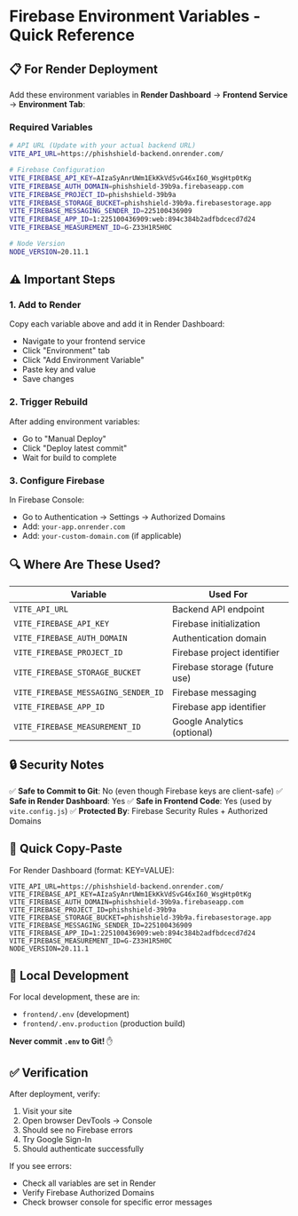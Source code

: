 # Firebase Environment Variables - Quick Reference

## 📋 For Render Deployment

Add these environment variables in **Render Dashboard** → **Frontend Service** → **Environment Tab**:

### Required Variables

```bash
# API URL (Update with your actual backend URL)
VITE_API_URL=https://phishshield-backend.onrender.com/

# Firebase Configuration
VITE_FIREBASE_API_KEY=AIzaSyAnrUWm1EkKkVdSvG46xI60_WsgHtp0tKg
VITE_FIREBASE_AUTH_DOMAIN=phishshield-39b9a.firebaseapp.com
VITE_FIREBASE_PROJECT_ID=phishshield-39b9a
VITE_FIREBASE_STORAGE_BUCKET=phishshield-39b9a.firebasestorage.app
VITE_FIREBASE_MESSAGING_SENDER_ID=225100436909
VITE_FIREBASE_APP_ID=1:225100436909:web:894c384b2adfbdcecd7d24
VITE_FIREBASE_MEASUREMENT_ID=G-Z33H1R5H0C

# Node Version
NODE_VERSION=20.11.1
```

## ⚠️ Important Steps

### 1. Add to Render
Copy each variable above and add it in Render Dashboard:
- Navigate to your frontend service
- Click "Environment" tab
- Click "Add Environment Variable"
- Paste key and value
- Save changes

### 2. Trigger Rebuild
After adding environment variables:
- Go to "Manual Deploy"
- Click "Deploy latest commit"
- Wait for build to complete

### 3. Configure Firebase
In Firebase Console:
- Go to Authentication → Settings → Authorized Domains
- Add: `your-app.onrender.com`
- Add: `your-custom-domain.com` (if applicable)

## 🔍 Where Are These Used?

| Variable | Used For |
|----------|----------|
| `VITE_API_URL` | Backend API endpoint |
| `VITE_FIREBASE_API_KEY` | Firebase initialization |
| `VITE_FIREBASE_AUTH_DOMAIN` | Authentication domain |
| `VITE_FIREBASE_PROJECT_ID` | Firebase project identifier |
| `VITE_FIREBASE_STORAGE_BUCKET` | Firebase storage (future use) |
| `VITE_FIREBASE_MESSAGING_SENDER_ID` | Firebase messaging |
| `VITE_FIREBASE_APP_ID` | Firebase app identifier |
| `VITE_FIREBASE_MEASUREMENT_ID` | Google Analytics (optional) |

## 🔒 Security Notes

✅ **Safe to Commit to Git**: No (even though Firebase keys are client-safe)
✅ **Safe in Render Dashboard**: Yes
✅ **Safe in Frontend Code**: Yes (used by `vite.config.js`)
✅ **Protected By**: Firebase Security Rules + Authorized Domains

## 🚀 Quick Copy-Paste

For Render Dashboard (format: KEY=VALUE):

```
VITE_API_URL=https://phishshield-backend.onrender.com/
VITE_FIREBASE_API_KEY=AIzaSyAnrUWm1EkKkVdSvG46xI60_WsgHtp0tKg
VITE_FIREBASE_AUTH_DOMAIN=phishshield-39b9a.firebaseapp.com
VITE_FIREBASE_PROJECT_ID=phishshield-39b9a
VITE_FIREBASE_STORAGE_BUCKET=phishshield-39b9a.firebasestorage.app
VITE_FIREBASE_MESSAGING_SENDER_ID=225100436909
VITE_FIREBASE_APP_ID=1:225100436909:web:894c384b2adfbdcecd7d24
VITE_FIREBASE_MEASUREMENT_ID=G-Z33H1R5H0C
NODE_VERSION=20.11.1
```

## 📱 Local Development

For local development, these are in:
- `frontend/.env` (development)
- `frontend/.env.production` (production build)

**Never commit `.env` to Git!** ✋

## ✅ Verification

After deployment, verify:
1. Visit your site
2. Open browser DevTools → Console
3. Should see no Firebase errors
4. Try Google Sign-In
5. Should authenticate successfully

If you see errors:
- Check all variables are set in Render
- Verify Firebase Authorized Domains
- Check browser console for specific error messages
